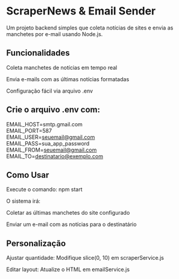 # ScraperNews & Email Sender
Um projeto backend simples que coleta notícias de sites e envia as manchetes por e-mail usando Node.js.

## Funcionalidades
Coleta manchetes de notícias em tempo real

Envia e-mails com as últimas notícias formatadas

Configuração fácil via arquivo .env

## Crie o arquivo .env com:

EMAIL_HOST=smtp.gmail.com<br>
EMAIL_PORT=587<br>
EMAIL_USER=seuemail@gmail.com<br>
EMAIL_PASS=sua_app_password<br>
EMAIL_FROM=seuemail@gmail.com<br>
EMAIL_TO=destinatario@exemplo.com<br>


## Como Usar
Execute o comando:
npm start

O sistema irá:

Coletar as últimas manchetes do site configurado

Enviar um e-mail com as notícias para o destinatário

## Personalização

Ajustar quantidade: Modifique slice(0, 10) em scraperService.js

Editar layout: Atualize o HTML em emailService.js
